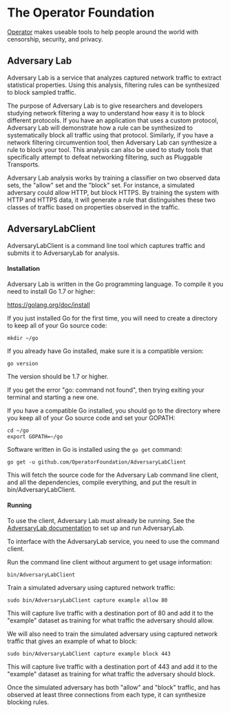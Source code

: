 # The Operator Foundation

[Operator](https://operatorfoundation.org) makes useable tools to help people around the world with censorship, security, and privacy.

## Adversary Lab

Adversary Lab is a service that analyzes captured network traffic to extract statistical properties. Using this analysis, filtering rules can be synthesized to block sampled traffic.

The purpose of Adversary Lab is to give researchers and developers studying network filtering a way to understand how easy it is to block different protocols.
If you have an application that uses a custom protocol, Adversary Lab will demonstrate how a rule can be synthesized to systematically block all traffic using that protocol.
Similarly, if you have a network filtering circumvention tool, then Adversary Lab can synthesize a rule to block your tool.
This analysis can also be used to study tools that specifically attempt to defeat networking filtering, such as Pluggable Transports.

Adversary Lab analysis works by training a classifier on two observed data sets, the "allow" set and the "block" set.
For instance, a simulated adversary could allow HTTP, but block HTTPS. By training the system with HTTP and HTTPS data, it will generate a rule that distinguishes these two classes of traffic based on properties observed in the traffic.

## AdversaryLabClient

AdversaryLabClient is a command line tool which captures traffic and submits it to AdversaryLab for analysis.

#### Installation

Adversary Lab is written in the Go programming language. To compile it you need
to install Go 1.7 or higher:

<https://golang.org/doc/install>

If you just installed Go for the first time, you will need to create a directory
to keep all of your Go source code:

    mkdir ~/go

If you already have Go installed, make sure it is a compatible version:

    go version

The version should be 1.7 or higher.

If you get the error "go: command not found", then trying exiting your terminal
and starting a new one.

If you have a compatible Go installed, you should go to the directory where you
keep all of your Go source code and set your GOPATH:

    cd ~/go
    export GOPATH=~/go

Software written in Go is installed using the `go get` command:

    go get -u github.com/OperatorFoundation/AdversaryLabClient

This will fetch the source code for the Adversary Lab command line client, and
all the dependencies, compile everything, and put the result in
bin/AdversaryLabClient.

#### Running

To use the client, Adversary Lab must already be running. See the [AdversaryLab documentation](https://github.com/OperatorFoundation/AdversaryLab) to set up and run AdversaryLab.

To interface with the AdversaryLab service, you need to use the command client.

Run the command line client without argument to get usage information:

    bin/AdversaryLabClient

Train a simulated adversary using captured network traffic:

    sudo bin/AdversaryLabClient capture example allow 80

This will capture live traffic with a destination port of 80 and add it to the "example" dataset as training for what traffic the adversary should allow.

We will also need to train the simulated adversary using captured network traffic that gives an example of what to block:

    sudo bin/AdversaryLabClient capture example block 443

This will capture live traffic with a destination port of 443 and add it to the "example" dataset as training for what traffic the adversary should block.

Once the simulated adversary has both "allow" and "block" traffic, and has observed at least three connections from each type, it can synthesize blocking rules.
